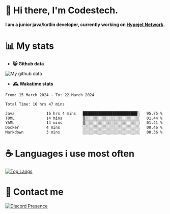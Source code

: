 # 👋 Hi there, I'm Codestech.
**I am a junior java/kotlin developer, currently working on [Hypejet Network](https://github.com/Hypejet).**

# 📊 My stats
- **😸 Github data**

![My github data](https://github-readme-stats.vercel.app/api?username=Codestech1&count_private=true&include_all_commits=true&theme=codeSTACKr)

- **🕰️ Wakatime stats**
<!--START_SECTION:waka-->

```txt
From: 15 March 2024 - To: 22 March 2024

Total Time: 16 hrs 47 mins

Java              16 hrs 4 mins   ████████████████████████░   95.75 %
TOML              14 mins         ▒░░░░░░░░░░░░░░░░░░░░░░░░   01.44 %
YAML              14 mins         ▒░░░░░░░░░░░░░░░░░░░░░░░░   01.41 %
Docker            4 mins          ░░░░░░░░░░░░░░░░░░░░░░░░░   00.46 %
Markdown          3 mins          ░░░░░░░░░░░░░░░░░░░░░░░░░   00.36 %
```

<!--END_SECTION:waka-->

# ☕ Languages i use most often
[![Top Langs](https://github-readme-stats.vercel.app/api/top-langs/?username=Codestech1&layout=compact&langs_count=8&exclude_repo=window5000.github.io&theme=codeSTACKr)](https://github.com/anuraghazra/github-readme-stats)

# 💬 Contact me
[![Discord Presence](https://lanyard.cnrad.dev/api/650718742157852740)](https://discord.com/users/650718742157852740)
</br>
